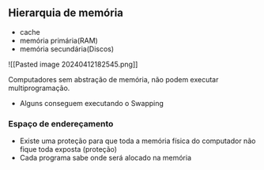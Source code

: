 ## Hierarquia de memória
- cache
- memória primária(RAM)
- memória secundária(Discos)

![[Pasted image 20240412182545.png]]

Computadores sem abstração de memória, não podem executar multiprogramação.
- Alguns conseguem executando o Swapping

### Espaço de endereçamento
- Existe uma proteção para que toda a memória física do computador não fique toda exposta (proteção)
- Cada programa sabe onde será alocado na memória